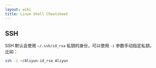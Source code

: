 ```yaml
---
layout: wiki
title: Linux Shell Cheatsheet
---
```


## SSH

SSH 默认会使用 `~/.ssh/id_rsa` 私钥的身份，可以使用 `-i` 参数手动指定私钥，比如：

```bash
ssh -i ~/Aliyun-id_rsa Aliyun
```
